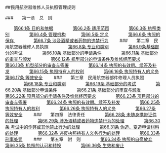 ##民用航空器维修人员执照管理规则

###　　第一章　总　则

　　[第66.1条    目的和依据](CCAR.66.1.MD)
　　
　　[第66.2条    适用范围](CCAR.66.2.MD)
　　
　　[第66.3条    执照类别](CCAR.66.3.MD)
　　
　　[第66.4条    管理机构](CCAR.66.4.MD)
　
　　[第66.5条    定义](CCAR.66.5.MD)
　　
　　[第66.6条   执照的保存 ](CCAR.66.6.MD)
　　
　　[第66.7条    涉及酒精或者药物的违禁行为](CCAR.66.7.MD)
　　
###　　第二章　民用航空器维修人员执照
　　
　　[第66.8条    专业和类别](CCAR.66.8.MD)
　　
　　[第66.9条基础部分的考试](CCAR.66.9.MD)
　　
　　[第66.10条    基础部分的申请条件](CCAR.66.10.MD)
　　
　　[第66.11条    基础部分的审查与颁发](CCAR.66.11.MD)
　　
　　[第66.12条    机型部分的申请条件及维修经历要求](CCAR.66.12.MD)
　　
　　[第66.13条    机型部分的审查与签署](CCAR.66.13.MD)
　　
　　[第66.14条    执照的有效期、续签及补发](CCAR.66.14.MD)
　　
　　[第66.15条    执照持有人的权利](CCAR.66.15.MD)
　　
　　[第66.16条    执照持有人的义务](CCAR.66.16.MD)
　　
　　[第66.17条    等效安全](CCAR.66.17.MD)
　　
###　　第三章　民用航空器部件修理人员执照
　　
　　[第66.18条    专业和类别](CCAR.66.18.MD)
　　
　　[第66.19条    基础部分的考试](CCAR.66.19.MD)
　　
　　[第66.20条    基础部分申请条件](CCAR.66.20.MD)
　　
　　[第66.21条    基础部分的审查与颁发](CCAR.66.21.MD)
　　
　　[第66.22条    项目部分的申请条件及维修经历要求](CCAR.66.22.MD)
　　
　　[第66.23条    项目部分的审查与签署](CCAR.66.23.MD)
　　
　　[第66.24条    执照的有效期、续签及补发](CCAR.66.24.MD)
　　
　　[第66.25条    执照持有人的权利](CCAR.66.25.MD)
　　
　　[第66.26条    执照持有人的义务](CCAR.66.26.MD)
　　
　　[第66.27条    等效安全](CCAR.66.27.MD)
　　
###　　第四章　法律责任
　　
　　[第66.28条    未随身携带证件的处理](CCAR.66.28.MD)
　　
　　[第66.29条    涉及酒精或者药物违禁行为的处理](CCAR.66.29.MD)
　　
　　[第66.30条    考试中的作弊或其他禁止行为的处理](CCAR.66.30.MD)
　　
　　[第66.31条    伪造、变造申请材料的处理](CCAR.66.31.MD)
　　
　　[第66.32条    违反执照持有人义务行为的处理](CCAR.66.32.MD)
　　
　　[第66.33条    刑事处罚](CCAR.66.33.MD)
　　
###　　第五章　附　则
　　
　　[第66.34条    执照的自愿放弃](CCAR.66.34.MD)
　　
　　[第66.35条    执照的认可和转换](CCAR.66.35.MD)
　　
　　[第66.36条    生效和废止](CCAR.66.36.MD)